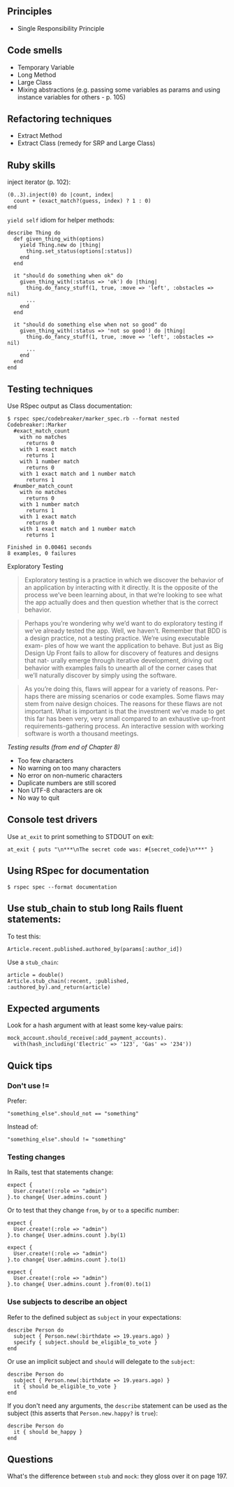 ## Principles

* Single Responsibility Principle

## Code smells

* Temporary Variable
* Long Method
* Large Class
* Mixing abstractions (e.g. passing some variables as params and using instance variables for others - p. 105)

## Refactoring techniques

* Extract Method
* Extract Class (remedy for SRP and Large Class)

## Ruby skills

inject iterator (p. 102):

    (0..3).inject(0) do |count, index|
      count + (exact_match?(guess, index) ? 1 : 0)
    end

`yield self` idiom for helper methods:

    describe Thing do
      def given_thing_with(options)
        yield Thing.new do |thing|
          thing.set_status(options[:status])
        end
      end

      it "should do something when ok" do
        given_thing_with(:status => 'ok') do |thing|
          thing.do_fancy_stuff(1, true, :move => 'left', :obstacles => nil)
          ...
        end
      end

      it "should do something else when not so good" do
        given_thing_with(:status => 'not so good') do |thing|
          thing.do_fancy_stuff(1, true, :move => 'left', :obstacles => nil)
          ...
        end
      end
    end

## Testing techniques

Use RSpec output as Class documentation:

    $ rspec spec/codebreaker/marker_spec.rb --format nested
    Codebreaker::Marker
      #exact_match_count
        with no matches
          returns 0
        with 1 exact match
          returns 1
        with 1 number match
          returns 0
        with 1 exact match and 1 number match
          returns 1
      #number_match_count
        with no matches
          returns 0
        with 1 number match
          returns 1
        with 1 exact match
          returns 0
        with 1 exact match and 1 number match
          returns 1

    Finished in 0.00461 seconds
    8 examples, 0 failures

Exploratory Testing

> Exploratory testing is a practice in which we discover the behavior of an application by interacting with it directly. It is the opposite of the process we’ve been learning about, in that we’re looking to see what the app actually does and then question whether that is the correct behavior.

> Perhaps you’re wondering why we’d want to do exploratory testing if we’ve already tested the app. Well, we haven’t. Remember that BDD is a design practice, not a testing practice. We’re using executable exam- ples of how we want the application to behave. But just as Big Design Up Front fails to allow for discovery of features and designs that nat- urally emerge through iterative development, driving out behavior with examples fails to unearth all of the corner cases that we’ll naturally discover by simply using the software.

> As you’re doing this, flaws will appear for a variety of reasons. Per- haps there are missing scenarios or code examples. Some flaws may stem from naive design choices. The reasons for these flaws are not important. What is important is that the investment we’ve made to get this far has been very, very small compared to an exhaustive up-front requirements-gathering process. An interactive session with working software is worth a thousand meetings.

*Testing results (from end of Chapter 8)*

* Too few characters
* No warning on too many characters
* No error on non-numeric characters
* Duplicate numbers are still scored
* Non UTF-8 characters are ok
* No way to quit

## Console test drivers

Use `at_exit` to print something to STDOUT on exit:

    at_exit { puts "\n***\nThe secret code was: #{secret_code}\n***" }

## Using RSpec for documentation

    $ rspec spec --format documentation

## Use stub_chain to stub long Rails fluent statements:

To test this:

    Article.recent.published.authored_by(params[:author_id])

Use a `stub_chain`:

    article = double()
    Article.stub_chain(:recent, :published, :authored_by).and_return(article)

## Expected arguments

Look for a hash argument with at least some key-value pairs:

    mock_account.should_receive(:add_payment_accounts).
      with(hash_including('Electric' => '123', 'Gas' => '234'))

## Quick tips

### Don't use !=

Prefer:

    "something_else".should_not == "something"

Instead of:

    "something_else".should != "something"

### Testing changes

In Rails, test that statements change:

    expect {
      User.create!(:role => "admin")
    }.to change{ User.admins.count }

Or to test that they change `from`, `by` or `to` a specific number:

    expect {
      User.create!(:role => "admin")
    }.to change{ User.admins.count }.by(1)

    expect {
      User.create!(:role => "admin")
    }.to change{ User.admins.count }.to(1)

    expect {
      User.create!(:role => "admin")
    }.to change{ User.admins.count }.from(0).to(1)

### Use subjects to describe an object

Refer to the defined subject as `subject` in your expectations:

    describe Person do
      subject { Person.new(:birthdate => 19.years.ago) }
      specify { subject.should be_eligible_to_vote }
    end

Or use an implicit subject and `should` will delegate to the `subject`:

    describe Person do
      subject { Person.new(:birthdate => 19.years.ago) }
      it { should be_eligible_to_vote }
    end

If you don't need any arguments, the `describe` statement can be used as the subject (this asserts that `Person.new.happy?` is `true`):

    describe Person do
      it { should be_happy }
    end

## Questions

What's the difference between `stub` and `mock`: they gloss over it on page 197.